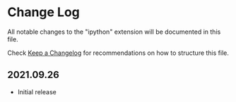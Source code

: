 # Change Log

All notable changes to the "ipython" extension will be documented in this file.

Check [Keep a Changelog](http://keepachangelog.com/) for recommendations on how to structure this file.

## 2021.09.26

- Initial release
